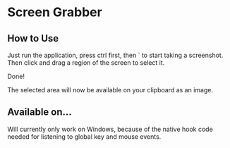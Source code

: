 Screen Grabber
===============
How to Use
---------------
Just run the application, press ctrl first, then ` to start taking a screenshot.
Then click and drag a region of the screen to select it.

Done!

The selected area will now be available on your clipboard as an image.

Available on...
-----------------
Will currently only work on Windows, because of the native hook code needed for listening to global key and mouse events.